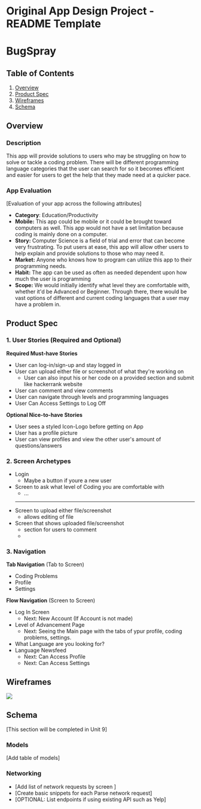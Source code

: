 Original App Design Project - README Template
===

# BugSpray

## Table of Contents
1. [Overview](#Overview)
1. [Product Spec](#Product-Spec)
1. [Wireframes](#Wireframes)
2. [Schema](#Schema)

## Overview
### Description
This app will provide solutions to users who may be struggling on how to solve or tackle a coding problem. There will be different programming language categories that the user can search for so it becomes efficient and easier for users to get the help that they made need at a quicker pace.

### App Evaluation
[Evaluation of your app across the following attributes]
- **Category**: Education/Productivity
- **Mobile:** This app could be mobile or it could be brought toward computers as well. This app would not have a set limitation because coding is mainly done on a computer.
- **Story:** Computer Science is a field of trial and error that can become very frustrating. To put users at ease, this app will allow other users to help explain and provide solutions to those who may need it.
- **Market:** Anyone who knows how to program can utilize this app to their programming needs.
- **Habit:** The app can be used as often as needed dependent upon how much the user is programming
- **Scope:** We would initially identify what level they are comfortable with, whether it'd be Advanced or Beginner. Through there, there would be vast options of different and current coding languages that a user may have a problem in. 
## Product Spec

### 1. User Stories (Required and Optional)

**Required Must-have Stories**

* User can log-in/sign-up and stay logged in 
* User can upload either file or screenshot of what they're working on
    * User can also input his or her code on a provided section and submit like hackerrank website
*  User can comment and view comments 
*  User can navigate through levels and programming languages
*  User Can Access Settings to Log Off

**Optional Nice-to-have Stories**

* User sees a styled Icon-Logo before getting on App
* User has a profile picture
* User can view profiles and view the other user's amount of questions/answers

### 2. Screen Archetypes

* Login
   * Maybe a button if youre a new user
* Screen to ask what level of Coding you are comfortable with
   * ...
   * ***
* Screen to upload either file/screenshot 
    * allows editing of file
* Screen that shows uploaded file/screenshot
    * section for users to comment
    * 

### 3. Navigation

**Tab Navigation** (Tab to Screen)

* Coding Problems
* Profile
* Settings

**Flow Navigation** (Screen to Screen)

* Log In Screen
   * Next: New Account (If Account is not made)
* Level of Advancement Page 
   * Next: Seeing the Main page with the tabs of ypur profile, coding problems, settings.
 * What Language are you looking for?
 * Language Newsfeed
     * Next: Can Access Profile
     * Next: Can Access Settings

## Wireframes
![](https://i.imgur.com/apasTwM.jpg)


## Schema 
[This section will be completed in Unit 9]
### Models
[Add table of models]
### Networking
- [Add list of network requests by screen ]
- [Create basic snippets for each Parse network request]
- [OPTIONAL: List endpoints if using existing API such as Yelp]
